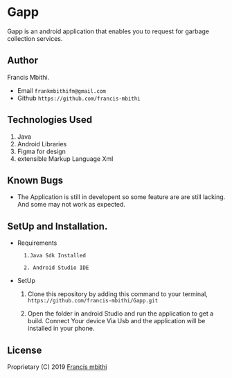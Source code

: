 # Gapp
Gapp is an android application that enables you to request for garbage collection services.

## Author
 Francis Mbithi.

* Email `frankmbithifm@gmail.com`
* Github `https://github.com/francis-mbithi`


## Technologies Used
1. Java
1. Android Libraries
1. Figma for design
1. extensible Markup Language Xml

## Known Bugs
* The Application is still in developent so some feature are are still lacking. And some may not work as expected.

## SetUp and Installation.
* Requirements

        1.Java Sdk Installed

        2. Android Studio IDE

* SetUp
  1. Clone this repository by adding this command to your terminal, `https://github.com/francis-mbithi/Gapp.git`

  1. Open the folder in android Studio and run the application to  get a build. Connect Your device Via Usb and the application will be installed in your phone.


## License

Proprietary (C) 2019 [Francis mbithi](github.com/francis-mbithi)
